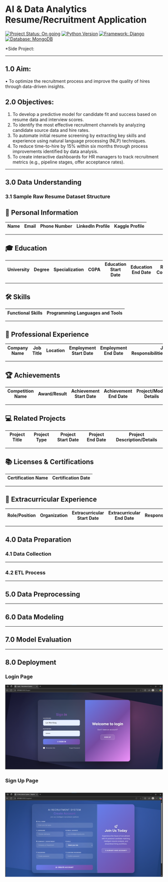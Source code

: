# AI & Data Analytics Resume/Recruitment Application

[![Project Status: On going](https://img.shields.io/badge/Status-On_going-yellow.svg?style=for-the-badge)](https://www.repostatus.org/#active)
[![Python Version](https://img.shields.io/badge/Python-3.9%2B-blue.svg?style=for-the-badge&logo=python)](https://www.python.org/downloads/)
[![Framework: Django](https://img.shields.io/badge/Framework-Django-092E20.svg?style=for-the-badge&logo=django)](https://www.djangoproject.com/)
[![Database: MongoDB](https://img.shields.io/badge/Database-MongoDB-47A248.svg?style=for-the-badge&logo=mongodb)](https://www.mongodb.com/)

*Side Project:

---

## 1.0 Aim:
•	To optimize the recruitment process and improve the quality of hires through data-driven insights.

## 2.0 Objectives:
1.	To develop a predictive model for candidate fit and success based on resume data and interview scores.
2.	To identify the most effective recruitment channels by analyzing candidate source data and hire rates.
3.	To automate initial resume screening by extracting key skills and experience using natural language processing (NLP) techniques.
4.	To reduce time-to-hire by 15% within six months through process improvements identified by data analysis.
5.	To create interactive dashboards for HR managers to track recruitment metrics (e.g., pipeline stages, offer acceptance rates).

---

## 3.0 Data Understanding
### 3.1	Sample Raw Resume Dataset Structure
## 📌 Personal Information

| Name | Email | Phone Number | LinkedIn Profile | Kaggle Profile |
|------|-------|--------------|------------------|----------------|

---

## 🎓 Education

| University | Degree | Specialization | CGPA | Education Start Date | Education End Date | Relevant Coursework |
|------------|--------|----------------|------|-----------------------|---------------------|---------------------|

---

## 🛠 Skills

| Functional Skills | Programming Languages and Tools |
|-------------------|----------------------------------|

---

## 💼 Professional Experience

| Company Name | Job Title | Location | Employment Start Date | Employment End Date | Job Responsibilities/Achievements |
|--------------|-----------|----------|------------------------|----------------------|------------------------------------|

---

## 🏆 Achievements

| Competition Name | Award/Result | Achievement Start Date | Achievement End Date | Project/Model Details |
|------------------|--------------|-------------------------|-----------------------|------------------------|

---

## 💻 Related Projects

| Project Title | Project Type | Project Start Date | Project End Date | Project Description/Details |
|---------------|--------------|--------------------|------------------|-----------------------------|

---

## 📚 Licenses & Certifications

| Certification Name | Certification Date |
|--------------------|--------------------|

---

## 🤝 Extracurricular Experience

| Role/Position | Organization | Extracurricular Start Date | Extracurricular End Date | Responsibilities |
|---------------|--------------|-----------------------------|---------------------------|------------------|	

---

## 4.0 Data Preparation
### 4.1 Data Collection

---

### 4.2 ETL Process

---

## 5.0 Data Preprocessing

---

## 6.0 Data Modeling

---

## 7.0 Model Evaluation

---

## 8.0 Deployment
### Login Page
![login_page](./assets/login_page.png)   

### Sign Up Page
![signup_page](./assets/signup_page.png)   
---
